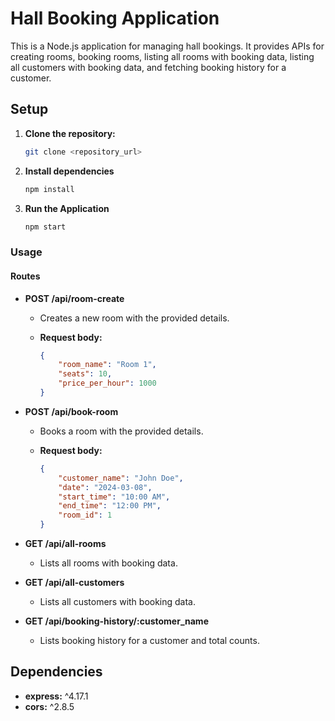# Hall Booking Application

This is a Node.js application for managing hall bookings. It provides APIs for creating rooms, booking rooms, listing all rooms with booking data, listing all customers with booking data, and fetching booking history for a customer.

## Setup

1. **Clone the repository:**
   ```bash
   git clone <repository_url>

2. **Install dependencies**
   ```bash
   npm install

3. **Run the Application**
   ```bash
   npm start

### Usage

#### Routes

- **POST /api/room-create**

  - Creates a new room with the provided details.
  
  - **Request body:**
  
    ```json
    {
        "room_name": "Room 1",
        "seats": 10,
        "price_per_hour": 1000
    }
    ```

- **POST /api/book-room**

  - Books a room with the provided details.
  
  - **Request body:**
  
    ```json
    {
        "customer_name": "John Doe",
        "date": "2024-03-08",
        "start_time": "10:00 AM",
        "end_time": "12:00 PM",
        "room_id": 1
    }
    ```

- **GET /api/all-rooms**

  - Lists all rooms with booking data.
  
- **GET /api/all-customers**

  - Lists all customers with booking data.

- **GET /api/booking-history/:customer_name**

  - Lists booking history for a customer and total counts.

## Dependencies

- **express:** ^4.17.1
- **cors:** ^2.8.5

